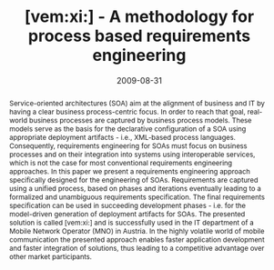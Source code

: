 ---
abstract: Service-oriented architectures (SOA) aim at the alignment of business and
  IT by having a clear business process-centric focus. In order to reach that goal,
  real-world business processes are captured by business process models. These models
  serve as the basis for the declarative configuration of a SOA using appropriate
  deployment artifacts - i.e., XML-based process languages. Consequently, requirements
  engineering for SOAs must focus on business processes and on their integration into
  systems using interoperable services, which is not the case for most conventional
  requirements engineering approaches. In this paper we present a requirements engineering
  approach specifically designed for the engineering of SOAs. Requirements are captured
  using a unified process, based on phases and iterations eventually leading to a
  formalized and unambiguous requirements specification. The final requirements specification
  can be used in succeeding development phases - i.e. for the model-driven generation
  of deployment artifacts for SOAs. The presented solution is called [vem:xi:] and
  is successfully used in the IT department of a Mobile Network Operator (MNO) in
  Austria. In the highly volatile world of mobile communication the presented approach
  enables faster application development and faster integration of solutions, thus
  leading to a competitive advantage over other market participants.
authors:
- Philipp Liegl
- Rainer Schuster
- Marco Zapletal
- Christian Huemer
- Hannes Werthner
- Michael Aigner
- Martin Bernauer
- Björn Klinger
- Michaela Mayr
- Ramin Mizani
- Martin Windisch
date: '2009-08-31'
featured: false
links:
- name: Publik
  url: https://publik.tuwien.ac.at/showentry.php?ID=177762&lang=2
publication_types:
- '1'
publishDate: '2009-08-31'
title: '[vem:xi:] - A methodology for process based requirements engineering'
url_pdf: http://publik.tuwien.ac.at/files/PubDat_177762.pdf
---